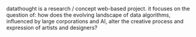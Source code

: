 datathought is a research / concept web-based project. it focuses on the question of: how does the evolving landscape of data algorithms, influenced by large corporations and AI, alter the creative process and expression of artists and designers?
